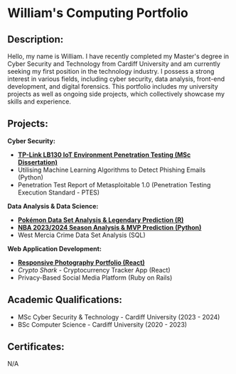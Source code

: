 # William's Computing Portfolio

## Description:
Hello, my name is William. I have recently completed my Master's degree in Cyber Security and Technology from Cardiff University and am currently seeking my first position in the technology industry. I possess a strong interest in various fields, including cyber security, data analysis, front-end development, and digital forensics. This portfolio includes my university projects as well as ongoing side projects, which collectively showcase my skills and experience.

## Projects:

**Cyber Security:**

* [**TP-Link LB130 IoT Environment Penetration Testing (MSc Dissertation)**](https://github.com/wlshepherd/My_Portolio/blob/main/NBA_Data_Analysis_Project.ipynb)
* Utilising Machine Learning Algorithms to Detect Phishing Emails (Python)
* Penetration Test Report of Metasploitable 1.0 (Penetration Testing Execution Standard - PTES)

**Data Analysis & Data Science:**

* [**Pokémon Data Set Analysis & Legendary Prediction (R)**](https://github.com/wlshepherd/My_Portolio/blob/main/pokemon.pdf)
* [**NBA 2023/2024 Season Analysis & MVP Prediction (Python)**](https://github.com/wlshepherd/My_Portolio/blob/main/NBA_Data_Analysis_Project.ipynb)
* West Mercia Crime Data Set Analysis (SQL)


**Web Application Development:**
* [**Responsive Photography Portfolio (React)**](https://wlshepherd.github.io/react-first-project/#/)
* _Crypto Shark_ - Cryptocurrency Tracker App (React)
* Privacy-Based Social Media Platform (Ruby on Rails)

## Academic Qualifications:
* MSc Cyber Security & Technology - Cardiff University (2023 - 2024)
* BSc Computer Science - Cardiff University (2020 - 2023)

## Certificates:
N/A
